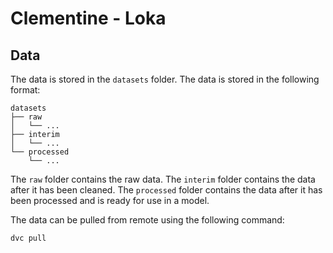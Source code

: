# Clementine - Loka


## Data

The data is stored in the `datasets` folder. The data is stored in the following format:

```
datasets
├── raw
│   └── ...
├── interim
│   └── ...
└── processed
    └── ...
```

The `raw` folder contains the raw data. The `interim` folder contains the data after it has been cleaned. The `processed` folder contains the data after it has been processed and is ready for use in a model.

The data can be pulled from remote using the following command:

```bash
dvc pull
```

